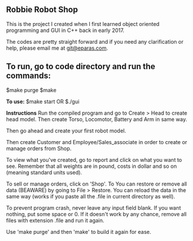 **Robbie Robot Shop**
---------------------

This is the project I created when I first learned
object oriented programming and GUI in C++ back in
early 2017.

The codes are pretty straight forward and if you
need any clarification or help, please email me at 
git@eparas.com.

To run, go to code directory and run the commands:
--------------------------------------------------
$make purge
$make

**To use:**
$make start
OR
$./gui

**Instructions**
Run the compiled program and go to Create > Head to 
create head model. Then create Torso, Locomotor, 
Battery and Arm in same way.

Then go ahead and create your first robot model.

Then create Customer and Employee/Sales_associate
in order to create or manage orders from Shop.

To view what you've created, go to report and
click on what you want to see. Remember that all
weights are in pound, costs in dollar and so on
(meaning standard units used).

To sell or manage orders, click on 'Shop'. To
You can restore or remove all data (BEAWARE)
by going to File > Restore. You can reload the data
in the same way (works if you paste all the .file
in current directory as well).

To prevent program crash, never leave any input
field blank. If you want nothing, put some space
or 0. If it doesn't work by any chance, remove all
files with extension .file and run it again.

Use 'make purge' and then 'make' to build it again
for ease.

